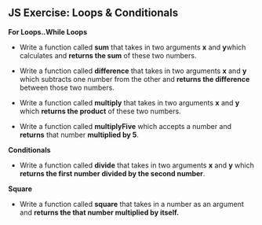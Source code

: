 ## JS Exercise: Loops & Conditionals 


**For Loops..While Loops** 

* Write  a function called **sum** that takes in two arguments **x** and **y**which calculates  and **returns the sum** of these two numbers. 



* Write a function called **difference** that takes in two arguments **x** and **y** which subtracts one number from the other and **returns the difference** between those two numbers. 





* Write  a function called **multiply** that takes in two arguments **x** and **y** which **returns the product** of these two numbers.



* Write  a function called **multiplyFive** which accepts a number and **returns** that number **multiplied by 5**. 


**Conditionals** 

* Write  a function called **divide** that takes in two arguments **x** and **y** which **returns the first number divided by the second number**. 


**Square**

* Write a function called **square** that takes in a number as an argument and **returns the that number multiplied by itself.**  














